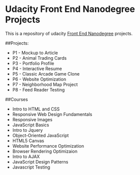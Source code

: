 # Udacity Front End Nanodegree Projects

This is a repository of udacity [Front End Nanodegree](https://www.udacity.com/course/nd001) projects.

##Projects:
- P1 - Mockup to Article
- P2 - Animal Trading Cards
- P3 - Portfolio Profile
- P4 - Interactive Resume
- P5 - Classic Arcade Game Clone
- P6 - Website Optimization
- P7 - Neighborhood Map Project
- P8 - Feed Reader Testing

##Courses
- Intro to HTML and CSS
- Responsive Web Design Fundamentals
- Responsive Images
- JavaScript Basics
- Intro to Jquery
- Object-Oriented JavaScript
- HTML5 Canvas
- Website Performance Optimization
- Browser Rendering Optimizaion
- Intro to AJAX
- JavaScript Design Patterns
- Javascript Testing

